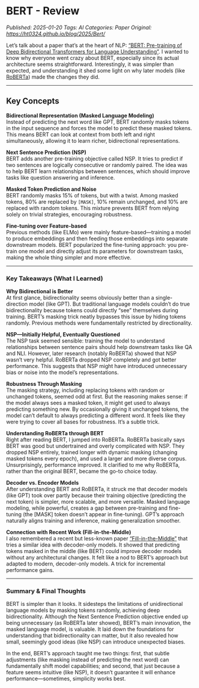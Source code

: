 # BERT - Review
_Published: 2025-01-20_
_Tags: AI_
_Categories: Paper_
_Original: https://ht0324.github.io/blog/2025/Bert/_

<p>Let’s talk about a paper that’s at the heart of NLP: <a href="https://arxiv.org/abs/1810.04805">“BERT: Pre-training of Deep Bidirectional Transformers for Language Understanding”</a>. I wanted to know why everyone went crazy about BERT, especially since its actual architecture seems straightforward. Interestingly, it was simpler than expected, and understanding it shed some light on why later models (like <a href="https://arxiv.org/abs/1907.11692">RoBERTa</a>) made the changes they did.</p>

<hr />

<h2 id="key-concepts">Key Concepts</h2>

<p><strong>Bidirectional Representation (Masked Language Modeling)</strong><br />
Instead of predicting the next word like GPT, BERT randomly masks tokens in the input sequence and forces the model to predict these masked tokens. This means BERT can look at context from both left and right simultaneously, allowing it to learn richer, bidirectional representations.</p>

<p><strong>Next Sentence Prediction (NSP)</strong><br />
BERT adds another pre-training objective called NSP. It tries to predict if two sentences are logically consecutive or randomly paired. The idea was to help BERT learn relationships between sentences, which should improve tasks like question answering and inference.</p>

<p><strong>Masked Token Prediction and Noise</strong><br />
BERT randomly masks 15% of tokens, but with a twist. Among masked tokens, 80% are replaced by <code class="language-plaintext highlighter-rouge">[MASK]</code>, 10% remain unchanged, and 10% are replaced with random tokens. This mixture prevents BERT from relying solely on trivial strategies, encouraging robustness.</p>

<p><strong>Fine-tuning over Feature-based</strong><br />
Previous methods (like ELMo) were mainly feature-based—training a model to produce embeddings and then feeding those embeddings into separate downstream models. BERT popularized the fine-tuning approach: you pre-train one model and directly adjust its parameters for downstream tasks, making the whole thing simpler and more effective.</p>

<hr />

<h3 id="key-takeaways-what-i-learned">Key Takeaways (What I Learned)</h3>

<p><strong>Why Bidirectional is Better</strong><br />
At first glance, bidirectionality seems obviously better than a single-direction model (like GPT). But traditional language models couldn’t do true bidirectionality because tokens could directly “see” themselves during training. BERT’s masking trick neatly bypasses this issue by hiding tokens randomly. Previous methods were fundamentally restricted by directionality.</p>

<p><strong>NSP—Initially Helpful, Eventually Questioned</strong><br />
The NSP task seemed sensible: training the model to understand relationships between sentence pairs should help downstream tasks like QA and NLI. However, later research (notably RoBERTa) showed that NSP wasn’t very helpful. RoBERTa dropped NSP completely and got better performance. This suggests that NSP might have introduced unnecessary bias or noise into the model’s representations.</p>

<p><strong>Robustness Through Masking</strong><br />
The masking strategy, including replacing tokens with random or unchanged tokens, seemed odd at first. But the reasoning makes sense: if the model always sees a masked token, it might get used to always predicting something new. By occasionally giving it unchanged tokens, the model can’t default to always predicting a different word. It feels like they were trying to cover all bases for robustness. It’s a subtle trick.</p>

<p><strong>Understanding RoBERTa through BERT</strong><br />
Right after reading BERT, I jumped into RoBERTa. RoBERTa basically says BERT was good but undertrained and overly complicated with NSP. They dropped NSP entirely, trained longer with dynamic masking (changing masked tokens every epoch), and used a larger and more diverse corpus. Unsurprisingly, performance improved. It clarified to me why RoBERTa, rather than the original BERT, became the go-to choice today.</p>

<p><strong>Decoder vs. Encoder Models</strong><br />
After understanding BERT and RoBERTa, it struck me that decoder models (like GPT) took over partly because their training objective (predicting the next token) is simpler, more scalable, and more versatile. Masked language modeling, while powerful, creates a gap between pre-training and fine-tuning (the [MASK] token doesn’t appear in fine-tuning). GPT’s approach naturally aligns training and inference, making generalization smoother.</p>

<p><strong>Connection with Recent Work (Fill-in-the-Middle)</strong><br />
I also remembered a recent but less-known paper <a href="https://arxiv.org/abs/2207.14255">“Fill-in-the-Middle”</a> that tries a similar idea with decoder-only models. It showed that predicting tokens masked in the middle (like BERT) could improve decoder models without any architectural changes. It felt like a nod to BERT’s approach but adapted to modern, decoder-only models. A trick for incremental performance gains.</p>

<hr />

<h3 id="summary--final-thoughts">Summary &amp; Final Thoughts</h3>
<p>BERT is simpler than it looks. It sidesteps the limitations of unidirectional language models by masking tokens randomly, achieving deep bidirectionality. Although the Next Sentence Prediction objective ended up being unnecessary (as RoBERTa later showed), BERT’s main innovation, the masked language model, is valuable. It laid down the foundations for understanding that bidirectionality can matter, but it also revealed how small, seemingly good ideas (like NSP) can introduce unexpected biases.</p>

<p>In the end, BERT’s approach taught me two things: first, that subtle adjustments (like masking instead of predicting the next word) can fundamentally shift model capabilities; and second, that just because a feature seems intuitive (like NSP), it doesn’t guarantee it will enhance performance—sometimes, simplicity works best.</p>
